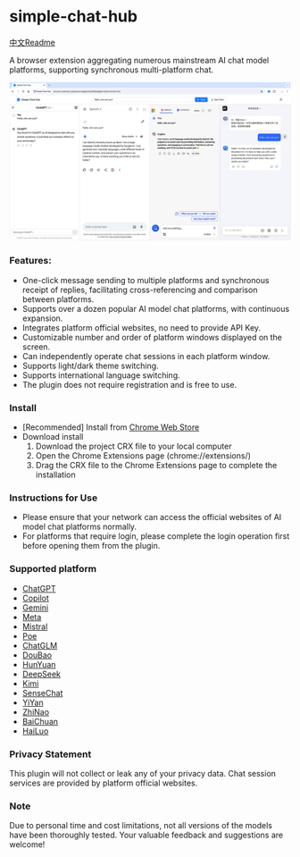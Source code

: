 # simple-chat-hub

[中文Readme](https://github.com/jackyr/simple-chat-hub-extension/blob/main/README_CN.md)

A browser extension aggregating numerous mainstream AI chat model platforms, supporting synchronous multi-platform chat. 

[![Simple Chat Hub](https://raw.githubusercontent.com/jackyr/simple-chat-hub-extension/main/screenshots/screenshot_en.jpg)](https://www.youtube.com/watch?v=arvZmmWyUZw)

### Features:
- One-click message sending to multiple platforms and synchronous receipt of replies, facilitating cross-referencing and comparison between platforms.
- Supports over a dozen popular AI model chat platforms, with continuous expansion.
- Integrates platform official websites, no need to provide API Key.
- Customizable number and order of platform windows displayed on the screen.
- Can independently operate chat sessions in each platform window.
- Supports light/dark theme switching.
- Supports international language switching.
- The plugin does not require registration and is free to use.

### Install
- [Recommended] Install from [Chrome Web Store](https://chromewebstore.google.com/detail/dpfkgaedamhcmkkgeiajeggihmfjhhlj)
- Download install
  1. Download the project CRX file to your local computer
  2. Open the Chrome Extensions page (chrome://extensions/)
  3. Drag the CRX file to the Chrome Extensions page to complete the installation

### Instructions for Use
- Please ensure that your network can access the official websites of AI model chat platforms normally.
- For platforms that require login, please complete the login operation first before opening them from the plugin.

### Supported platform
- [ChatGPT](https://chatgpt.com/)
- [Copilot](https://copilot.microsoft.com/)
- [Gemini](https://gemini.google.com/)
- [Meta](https://www.meta.ai/)
- [Mistral](https://chat.mistral.ai/chat)
- [Poe](https://poe.com/)
- [ChatGLM](https://chatglm.cn/)
- [DouBao](https://www.doubao.com/)
- [HunYuan](https://hunyuan.tencent.com/bot/)
- [DeepSeek](https://chat.deepseek.com/)
- [Kimi](https://kimi.moonshot.cn/)
- [SenseChat](https://chat.sensetime.com/wb/chat/)
- [YiYan](https://yiyan.baidu.com/)
- [ZhiNao](https://chat.360.com/)
- [BaiChuan](https://www.baichuan-ai.com/chat)
- [HaiLuo](https://hailuoai.com/)

### Privacy Statement
This plugin will not collect or leak any of your privacy data. Chat session services are provided by platform official websites.

<!-- ### Donations
Independent development is not easy. If you like this plugin or find it helpful, buy me a cup of coffee! -->

### Note
Due to personal time and cost limitations, not all versions of the models have been thoroughly tested. Your valuable feedback and suggestions are welcome!
